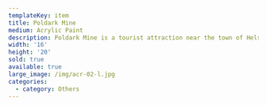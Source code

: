 ```yaml
---
templateKey: item
title: Poldark Mine
medium: Acrylic Paint
description: Poldark Mine is a tourist attraction near the town of Helston in Cornwall, UK.
width: '16'
height: '20'
sold: true
available: true
large_image: /img/acr-02-l.jpg
categories:
  - category: Others
---
```


